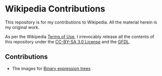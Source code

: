 Wikipedia Contributions
=======================

This repository is for my contributions to Wikipedia.  All the material herein is my original work.

As per the Wikipedia [Terms of Use](https://wikimediafoundation.org/wiki/Terms_of_Use), I irrevocably release all the contents of this repository under the [CC-BY-SA 3.0 License](https://en.wikipedia.org/wiki/Wikipedia:Text_of_Creative_Commons_Attribution-ShareAlike_3.0_Unported_License) and the [GFDL](https://en.wikipedia.org/wiki/Wikipedia:Text_of_the_GNU_Free_Documentation_License).


Contributions
-------------

- The images for [Binary expression trees](https://en.wikipedia.org/wiki/Binary_expression_tree)
